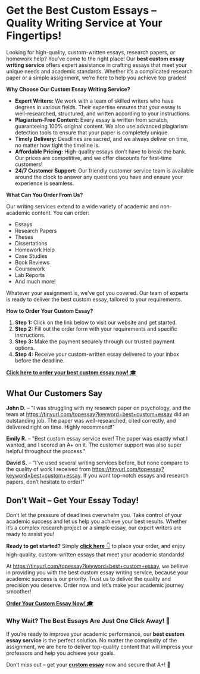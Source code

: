 # Get the Best Custom Essays – Quality Writing Service at Your Fingertips!

Looking for high-quality, custom-written essays, research papers, or homework help? You’ve come to the right place! Our **best custom essay writing service** offers expert assistance in crafting essays that meet your unique needs and academic standards. Whether it’s a complicated research paper or a simple assignment, we’re here to help you achieve top grades!

**Why Choose Our Custom Essay Writing Service?**

- **Expert Writers:** We work with a team of skilled writers who have degrees in various fields. Their expertise ensures that your essay is well-researched, structured, and written according to your instructions.
- **Plagiarism-Free Content:** Every essay is written from scratch, guaranteeing 100% original content. We also use advanced plagiarism detection tools to ensure that your paper is completely unique.
- **Timely Delivery:** Deadlines are sacred, and we always deliver on time, no matter how tight the timeline is.
- **Affordable Pricing:** High-quality essays don’t have to break the bank. Our prices are competitive, and we offer discounts for first-time customers!
- **24/7 Customer Support:** Our friendly customer service team is available around the clock to answer any questions you have and ensure your experience is seamless.

**What Can You Order From Us?**

Our writing services extend to a wide variety of academic and non-academic content. You can order:

- Essays
- Research Papers
- Theses
- Dissertations
- Homework Help
- Case Studies
- Book Reviews
- Coursework
- Lab Reports
- And much more!

Whatever your assignment is, we’ve got you covered. Our team of experts is ready to deliver the best custom essay, tailored to your requirements.

**How to Order Your Custom Essay?**

1. **Step 1:** Click on the link below to visit our website and get started.
2. **Step 2:** Fill out the order form with your requirements and specific instructions.
3. **Step 3:** Make the payment securely through our trusted payment options.
4. **Step 4:** Receive your custom-written essay delivered to your inbox before the deadline.

[**Click here to order your best custom essay now!** 🎓](https://tinyurl.com/topessay?keyword=best+custom+essay)

## What Our Customers Say

**John D.** – "I was struggling with my research paper on psychology, and the team at https://tinyurl.com/topessay?keyword=best+custom+essay did an outstanding job. The paper was well-researched, cited correctly, and delivered right on time. Highly recommend!"

**Emily R.** – "Best custom essay service ever! The paper was exactly what I wanted, and I scored an A+ on it. The customer support was also super helpful throughout the process."

**David S.** – "I’ve used several writing services before, but none compare to the quality of work I received from https://tinyurl.com/topessay?keyword=best+custom+essay. If you want top-notch essays and research papers, don’t hesitate to order!"

## Don’t Wait – Get Your Essay Today!

Don’t let the pressure of deadlines overwhelm you. Take control of your academic success and let us help you achieve your best results. Whether it’s a complex research project or a simple essay, our expert writers are ready to assist you!

**Ready to get started?** Simply [**click here** 👇](https://tinyurl.com/topessay?keyword=best+custom+essay) to place your order, and enjoy high-quality, custom-written essays that meet your academic standards!

At https://tinyurl.com/topessay?keyword=best+custom+essay, we believe in providing you with the best custom essay writing service, because your academic success is our priority. Trust us to deliver the quality and precision you deserve. Order now and let’s make your academic journey smoother!

[**Order Your Custom Essay Now! 🎓**](https://tinyurl.com/topessay?keyword=best+custom+essay)

### Why Wait? The Best Essays Are Just One Click Away! 🚀

If you’re ready to improve your academic performance, our **best custom essay service** is the perfect solution. No matter the complexity of the assignment, we are here to deliver top-quality content that will impress your professors and help you achieve your goals.

Don’t miss out – get your [**custom essay**](https://tinyurl.com/topessay?keyword=best+custom+essay) now and secure that A+! 💯
